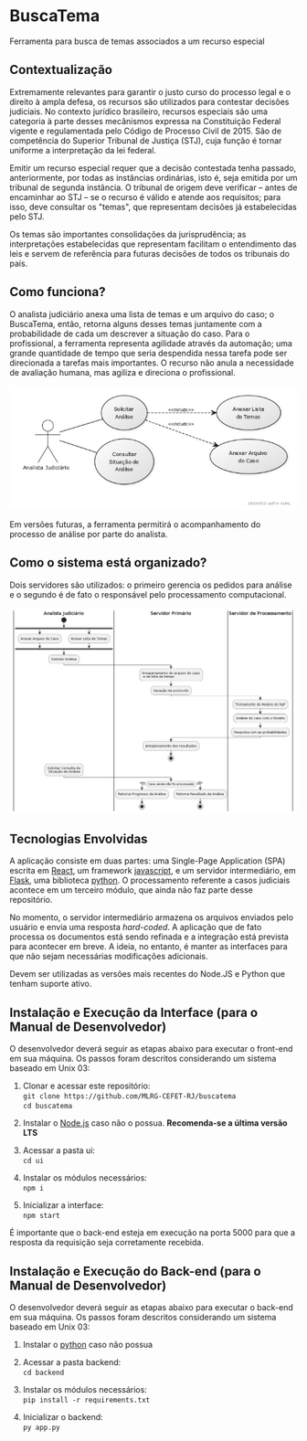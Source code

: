 # BuscaTema
Ferramenta para busca de temas associados a um recurso especial

## Contextualização
Extremamente relevantes para garantir o justo curso do processo legal e o direito à ampla defesa, os recursos são utilizados para contestar decisões judiciais. No contexto jurídico brasileiro, recursos especiais são uma categoria à parte desses mecânismos expressa na Constituição Federal vigente e regulamentada pelo Código de Processo Civil de 2015. São de competência do Superior Tribunal de Justiça (STJ), cuja função é tornar uniforme a interpretação da lei federal.

Emitir um recurso especial requer que a decisão contestada tenha passado, anteriormente, por todas as instâncias ordinárias, isto é, seja emitida por um tribunal de segunda instância. O tribunal de origem deve verificar – antes de encaminhar ao STJ – se o recurso é válido e atende aos requisitos; para isso, deve consultar os "temas", que representam decisões já estabelecidas pelo STJ.

Os temas são importantes consolidações da jurisprudência; as interpretações estabelecidas que representam facilitam o entendimento das leis e servem de referência para futuras decisões de todos os tribunais do país.

## Como funciona?
O analista judiciário anexa uma lista de temas e um arquivo do caso; o BuscaTema, então, retorna alguns desses temas juntamente com a probabilidade de cada um descrever a situação do caso. Para o profissional, a ferramenta representa agilidade através da automação; uma grande quantidade de tempo que seria despendida nessa tarefa pode ser direcionada a tarefas mais importantes. O recurso não anula a necessidade de avaliação humana, mas agiliza e direciona o profissional.

![Diagrama de Casos de Uso da Aplicação](docs/use_case_diagram.jpg)

Em versões futuras, a ferramenta permitirá o acompanhamento do processo de análise por parte do analista.

## Como o sistema está organizado?
Dois servidores são utilizados: o primeiro gerencia os pedidos para análise e o segundo é de fato o responsável pelo processamento computacional.

![Diagrama de Atividades](docs/activity_diagram.png)

## Tecnologias Envolvidas
A aplicação consiste em duas partes: uma Single-Page Application \(SPA\) escrita em [React](https://react.dev/), um framework [javascript](https://developer.mozilla.org/pt-BR/docs/Web/JavaScript), e um servidor intermediário, em [Flask](https://flask.palletsprojects.com/en/3.0.x/), uma biblioteca [python](https://www.python.org/). O processamento referente a casos judiciais acontece em um terceiro módulo, que ainda não faz parte desse repositório.

No momento, o servidor intermediário armazena os arquivos enviados pelo usuário e envia uma resposta _hard-coded_. A aplicação que de fato processa os documentos está sendo refinada e a integração está prevista para acontecer em breve. A ideia, no entanto, é manter as interfaces para que não sejam necessárias modificações adicionais.

Devem ser utilizadas as versões mais recentes do Node.JS e Python que tenham suporte ativo.

## Instalação e Execução da Interface (para o Manual de Desenvolvedor)

O desenvolvedor deverá seguir as etapas abaixo para executar o front-end em sua máquina. Os passos foram descritos considerando um sistema baseado em Unix 03:

1. Clonar e acessar este repositório:<br>
   `git clone https://github.com/MLRG-CEFET-RJ/buscatema`<br>
   `cd buscatema`

2. Instalar o [Node.js](https://nodejs.org/en) caso não o possua. **Recomenda-se a última versão LTS**

2. Acessar a pasta ui:<br>
   `cd ui`

3. Instalar os módulos necessários:<br>
   `npm i`

4. Inicializar a interface:<br>
   `npm start`

É importante que o back-end esteja em execução na porta 5000 para que a resposta da requisição seja corretamente recebida. 

## Instalação e Execução do Back-end (para o Manual de Desenvolvedor)

O desenvolvedor deverá seguir as etapas abaixo para executar o back-end em sua máquina. Os passos foram descritos considerando um sistema baseado em Unix 03:

1. Instalar o [python](https://www.python.org/) caso não possua

2. Acessar a pasta backend:<br>
   `cd backend`

3. Instalar os módulos necessários:<br>
   `pip install -r requirements.txt`

4. Inicializar o backend:<br>
   `py app.py`
